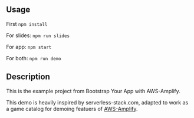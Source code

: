 ## Usage

First `npm install`

For slides: `npm run slides`

For app: `npm start`

For both: `npm run demo`

## Description

This is the example project from Bootstrap Your App with AWS-Amplify.

This demo is heavily inspired by serverless-stack.com, adapted to work as a game catalog for demoing featuers of [AWS-Amplify](https://aws.github.io/aws-amplify/).

